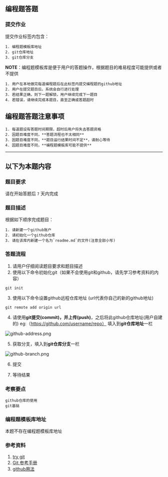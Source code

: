 ## 编程题答题


### 提交作业

提交作业标签内包含：
```
1. 编程题模板库地址
2. git仓库地址
3. git仓库分支
```

**NOTE**：编程题模板库是便于用户的答题操作，根据题目的难易程度可能提供或者不提供
```
1. 用户在本地做完每道编程题后在此标签内提交编程题的github地址
2. 用户在提交题目后，系统会自行进行处理
3. 若结果正确，则下一题解锁，用户继续完成下一题目
4. 若错误，请继续完成本题目，直至正确或答题超时
```
## 编程题答题注意事项
```
1. 每道题设有答题时间期限，超时后用户将失去答题资格
2. 因题目难度不同，**答题流程也不太相同**
3. 因题目难度不同，**题目运行结果时间不定**，请耐心等待
4. 因题目难度不同，**编程题模板库可能不提供**
```

---
## 以下为本题内容

### 题目要求
请在开始答题后 `7` 天内完成

### 题目描述

根据如下顺序完成题目：
```
1. 请新建一个github账户
2. 请初始化一个github仓库
3. 请在该库内新建一个名为`readme.md`的文件(注意全部小写)
```
### 答题流程

1. 请用户仔细阅读题目要求和题目描述
2. 使用以下命令初始化git（如果不会使用git和github，请先学习参考资料的内容）
```
git init
```
3. 使用以下命令设置github远程仓库地址 (url代表你自己的新的github地址)
```
git remote add origin url
```
4. 请使用**git提交(commit)，**并**上传(push)**，之后将此github仓库地址(用户自建的) eg:（https://github.com/username/repo） 填入到**git仓库地址**一栏

![github-address.png](http://upload-images.jianshu.io/upload_images/1940198-b69aaad5be700d55.png?imageMogr2/auto-orient/strip%7CimageView2/2/w/1240)

5. 获取分支，填入到**git仓库分支**一栏

![github-branch.png](http://upload-images.jianshu.io/upload_images/1940198-9f4fa6638e0cc0a4.png?imageMogr2/auto-orient/strip%7CimageView2/2/w/1240)

6. 提交

7. 等待结果

### 考察要点
```
github仓库的使用
git基础
```

### 编程题模板库地址

本题不存在编程题模板库地址

### 参考资料
1. [try git](https://try.github.io/levels/1/challenges/1)
2. [Git 参考手册](http://gitref.org/zh/index.html)
3. [github用法](https://guides.github.com/activities/hello-world/)
